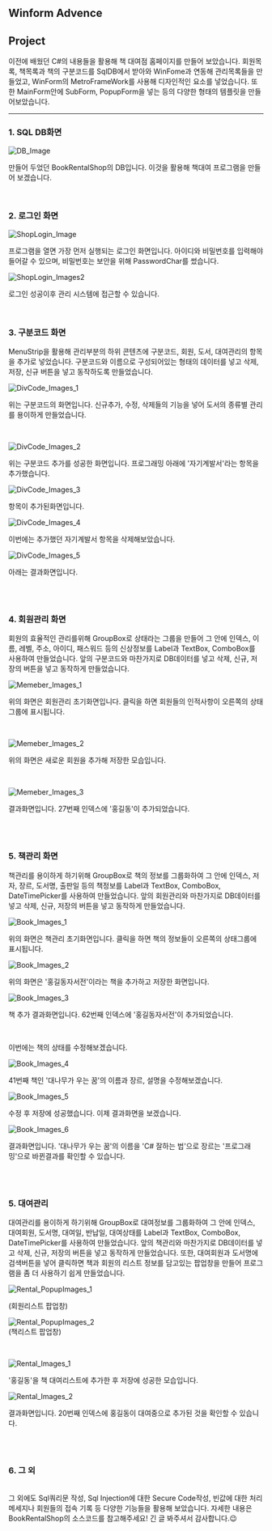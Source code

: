## Winform Advence

## Project
이전에 배웠던 C#의 내용들을 활용해 책 대여점 홈페이지를 만들어 보았습니다. 회원목록, 책목록과 책의 구분코드를 SqlDB에서 받아와 WinFome과 연동해 관리목록들을 만들었고, 
WinForm의 MetroFrameWork를 사용해 디자인적인 요소를 넣었습니다. 또한 MainForm안에 SubForm, PopupForm을 넣는 등의 다양한 형태의 템플릿을 만들어보았습니다.


-----------

### 1. SQL DB화면

![DB_Image](https://github.com/zizi0308/StudyDesktopApp/blob/main/images/img_20210319_100324_001.png)

만들어 두었던 BookRentalShop의 DB입니다. 이것을 활용해 책대여 프로그램을 만들어 보겠습니다.

<br/>

### 2. 로그인 화면
![ShopLogin_Image](https://github.com/zizi0308/StudyDesktopApp/blob/main/images/img_20210319_100344_001.png)

프로그램을 열면 가장 먼저 실행되는 로그인 화면입니다. 아이디와 비밀번호를 입력해야 들어갈 수 있으며, 비밀번호는 보안을 위해 PasswordChar를 썼습니다.

![ShopLogin_Images2](https://github.com/zizi0308/StudyDesktopApp/blob/main/images/img_20210319_170322_001.png)

로그인 성공이후 관리 시스템에 접근할 수 있습니다.

<br/>


### 3. 구분코드 화면
MenuStrip을 활용해 관리부분의 하위 콘텐츠에 구분코드, 회원, 도서, 대여관리의 항목을 추가로 넣었습니다. 구분코드와 이름으로 구성되어있는 형태의 데이터를 넣고 삭제, 저장, 신규 버튼을 넣고 동작하도록 만들었습니다. 


![DivCode_Images_1](https://github.com/zizi0308/StudyDesktopApp/blob/main/images/img_20210319_170324_001.png)

위는 구분코드의 화면입니다. 신규추가, 수정, 삭제들의 기능을 넣어 도서의 종류별 관리를 용이하게 만들었습니다.

<br/>

![DivCode_Images_2](https://github.com/zizi0308/StudyDesktopApp/blob/main/images/img_20210319_170327_001.png)

위는 구분코드 추가를 성공한 화면입니다. 프로그래밍 아래에 '자기계발서'라는 항목을 추가했습니다.



![DivCode_Images_3](https://github.com/zizi0308/StudyDesktopApp/blob/main/images/img_20210319_170330_001.png)

항목이 추가된화면입니다.



![DivCode_Images_4](https://github.com/zizi0308/StudyDesktopApp/blob/main/images/img_20210319_170352_001.png)

이번에는 추가했던 자기계발서 항목을 삭제해보았습니다.



![DivCode_Images_5](https://github.com/zizi0308/StudyDesktopApp/blob/main/images/img_20210319_170300_001.png)

아래는 결과화면입니다.


<br/>
<br/>

### 4. 회원관리 화면
회원의 효율적인 관리를위해 GroupBox로 상태라는 그룹을 만들어 그 안에 인덱스, 이름, 레벨, 주소, 아이디, 패스워드 등의 신상정보를 Label과 TextBox, ComboBox를 사용하여 만들었습니다.
앞의 구분코드와 마찬가지로 DB데이터를 넣고 삭제, 신규, 저장의 버튼을 넣고 동작하게 만들었습니다.


![Memeber_Images_1](https://github.com/zizi0308/StudyDesktopApp/blob/main/images/img_20210319_100325_001.png)

위의 화면은 회원관리 초기화면입니다. 클릭을 하면 회원들의 인적사항이 오른쪽의 상태그룹에 표시됩니다.

<br/>

![Memeber_Images_2](https://github.com/zizi0308/StudyDesktopApp/blob/main/images/img_20210319_180330_001.png)

위의 화면은 새로운 회원을 추가해 저장한 모습입니다.

<br/>

![Memeber_Images_3](https://github.com/zizi0308/StudyDesktopApp/blob/main/images/img_20210319_180354_001.png)

결과화면입니다. 27번째 인덱스에 '홍길동'이 추가되었습니다.

<br/>
<br/>

### 5. 책관리 화면
책관리를 용이하게 하기위해 GroupBox로 책의 정보를 그룹화하여 그 안에 인덱스, 저자, 장르, 도서명, 출판일 등의 책정보를 Label과 TextBox, ComboBox, DateTimePicker를 사용하여 만들었습니다.
앞의 회원관리와 마찬가지로 DB데이터를 넣고 삭제, 신규, 저장의 버튼을 넣고 동작하게 만들었습니다.



![Book_Images_1](https://github.com/zizi0308/StudyDesktopApp/blob/main/images/img_20210319_100315_001.png)

위의 화면은 책관리 초기화면입니다. 클릭을 하면 책의 정보들이 오른쪽의 상태그룹에 표시됩니다.



![Book_Images_2](https://github.com/zizi0308/StudyDesktopApp/blob/main/images/img_20210319_180304_001.png)

위의 화면은 '홍길동자서전'이라는 책을 추가하고 저장한 화면입니다.



![Book_Images_3](https://github.com/zizi0308/StudyDesktopApp/blob/main/images/img_20210319_180357_001.png)

책 추가 결과화면입니다. 62번째 인덱스에 '홍길동자서전'이 추가되었습니다.


<br/>

이번에는 책의 상태를 수정해보겠습니다.

![Book_Images_4](https://github.com/zizi0308/StudyDesktopApp/blob/main/images/img_20210319_180354_002.png)

41번째 책인 '대나무가 우는 꿈'의 이름과 장르, 설명을 수정해보겠습니다.


![Book_Images_5](https://github.com/zizi0308/StudyDesktopApp/blob/main/images/img_20210319_180308_001.png)

수정 후 저장에 성공했습니다. 이제 결과화면을 보겠습니다.


![Book_Images_6](https://github.com/zizi0308/StudyDesktopApp/blob/main/images/img_20210319_180339_001.png)

결과화면입니다. '대나무가 우는 꿈'의 이름을 'C# 잘하는 법'으로 장르는 '프로그래밍'으로 바뀐결과를 확인할 수 있습니다.

<br/>
<br/>

### 5. 대여관리
대여관리를 용이하게 하기위해 GroupBox로 대여정보를 그룹화하여 그 안에 인덱스, 대여회원, 도서명, 대여일, 반납일, 대여상태를 Label과 TextBox, ComboBox, DateTimePicker를 사용하여 만들었습니다. 앞의 책관리와 마찬가지로 DB데이터를 넣고 삭제, 신규, 저장의 버튼을 넣고 동작하게 만들었습니다. 또한, 대여회원과 도서명에 검색버튼을 넣어 클릭하면 책과 회원의 리스트 정보를 담고있는 팝업창을 만들어 프로그램을 좀 더 사용하기 쉽게 만들었습니다. 


![Rental_PopupImages_1](https://github.com/zizi0308/StudyDesktopApp/blob/main/images/img_20210319_180300_001.png)

(회원리스트 팝업창)


![Rental_PopupImages_2](https://github.com/zizi0308/StudyDesktopApp/blob/main/images/img_20210319_180357_002.png)
<br/>
(책리스트 팝업창)

<br/>

![Rental_Images_1](https://github.com/zizi0308/StudyDesktopApp/blob/main/images/img_20210319_180348_001.png)

'홍길동'을 책 대여리스트에 추가한 후 저장에 성공한 모습입니다.


![Rental_Images_2](https://github.com/zizi0308/StudyDesktopApp/blob/main/images/img_20210319_180328_001.png)

결과화면입니다. 20번째 인덱스에 홍길동이 대여중으로 추가된 것을 확인할 수 있습니다.

<br/>
<br/>

### 6. 그 외
<br/>
그 외에도 Sql쿼리문 작성, Sql Injection에 대한 Secure Code작성, 빈값에 대한 처리 메세지나 회원들의 접속 기록 등 다양한 기능들을 활용해 보았습니다. 자세한 내용은 BookRentalShop의 소스코드를 참고해주세요! 긴 글 봐주셔서 감사합니다.😉
















